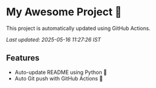 # My Awesome Project 🚀

This project is automatically updated using GitHub Actions.

_Last updated: 2025-05-16 11:27:26 IST_

## Features
- Auto-update README using Python 🐍
- Auto Git push with GitHub Actions 🤖
